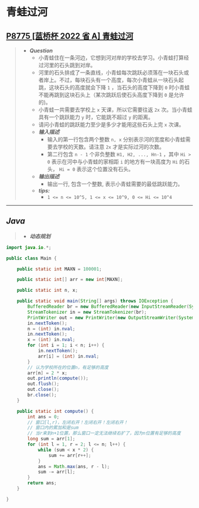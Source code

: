 # 青蛙过河

## [P8775 [蓝桥杯 2022 省 A] 青蛙过河](https://www.luogu.com.cn/problem/P8775)

> - ***Question***
>   - 小青蛙住在一条河边，它想到河对岸的学校去学习。小青蛙打算经过河里的石头跳到对岸。
>   - 河里的石头排成了一条直线，小青蛙每次跳跃必须落在一块石头或者岸上。不过，每块石头有一个高度，每次小青蛙从一块石头起跳，这块石头的高度就会下降 `1` ，当石头的高度下降到 `0` 时小青蛙不能再跳到这块石头上（某次跳跃后使石头高度下降到 `0` 是允许的)。
>   - 小青蛙一共需要去学校上 `x` 天课，所以它需要往返 `2x` 次。当小青蛙具有一个跳跃能力 `y` 时，它能跳不超过 `y` 的距离。
>   - 请问小青蛙的跳跃能力至少是多少才能用这些石头上完 `x` 次课。
>   - ***输入描述***
>     - 输入的第一行包含两个整数 `n, x` 分别表示河的宽度和小青蛙需要去学校的天数。请注意 `2x` 才是实际过河的次数。
>     - 第二行包含 `n - 1` 个非负整数 `H1, H2, ..., Hn-1` ，其中 `Hi > 0` 表示在河中与小青蛙的家相距 `i` 的地方有一块高度为 `Hi` 的石头， `Hi = 0` 表示这个位置没有石头。
>   - ***输出描述***
>     - 输出一行, 包含一个整数, 表示小青蛙需要的最低跳跃能力。
>   - ***tips:***
>     - `1 <= n <= 10^5, 1 <= x <= 10^9, 0 <= Hi <= 10^4`

---

## *Java*

> - ***动态规划***

```java
import java.io.*;

public class Main {

    public static int MAXN = 100001;

    public static int[] arr = new int[MAXN];

    public static int n, x;

    public static void main(String[] args) throws IOException {
        BufferedReader br = new BufferedReader(new InputStreamReader(System.in));
        StreamTokenizer in = new StreamTokenizer(br);
        PrintWriter out = new PrintWriter(new OutputStreamWriter(System.out));
        in.nextToken();
        n = (int) in.nval;
        in.nextToken();
        x = (int) in.nval;
        for (int i = 1; i < n; i++) {
            in.nextToken();
            arr[i] = (int) in.nval;
        }
        // 认为学校所在的位置n，有足够的高度
        arr[n] = 2 * x;
        out.println(compute());
        out.flush();
        out.close();
        br.close();
    }

    public static int compute() {
        int ans = 0;
        // 窗口[l,r)，左闭右开！左闭右开！左闭右开！
        // 窗口内的累加和是sum
        // 当r来到n+1位置，那么窗口一定无法继续右扩了，因为n位置有足够的高度
        long sum = arr[1];
        for (int l = 1, r = 2; l <= n; l++) {
            while (sum < x * 2) {
                sum += arr[r++];
            }
            ans = Math.max(ans, r - l);
            sum -= arr[l];
        }
        return ans;
    }

}
```
